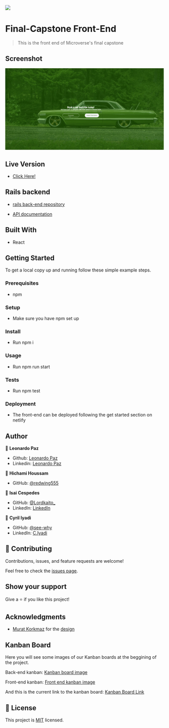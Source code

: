 ![](https://img.shields.io/badge/Microverse-blueviolet)

# Final-Capstone Front-End

> This is the front end of Microverse's final capstone

## Screenshot

![screenshot](screenshot.png)


## Live Version

- [Click Here!](https://classico-afternoon-heroku.herokuapp.com/)


## Rails backend

- [rails back-end repository ](https://github.com/Lordkaito/final-capstone-backend)

- [API documentation ](https://github.com/Lordkaito/final-capstone-backend)

## Built With

- React

## Getting Started

To get a local copy up and running follow these simple example steps.

### Prerequisites

- npm

### Setup

- Make sure you have npm set up

### Install

- Run npm i

### Usage

- Run npm run start

### Tests

- Run npm test

### Deployment

- The front-end can be deployed following the get started section on netlify

## Author

👤 **Leonardo Paz**

- Github: [Leonardo Paz](https://github.com/leolpaz)
- Linkedin: [Leonardo Paz](https://www.linkedin.com/in/leonardolpaz/)

👤 **Hichami Houssam**

- GitHub: [@redwing555](https://github.com/redwing555/)

👤 **Isai Cespedes**

- GitHub: [@Lordkaito_](https://github.com/Lordkaito)
- LinkedIn: [LinkedIn](https://linkedin.com/in/isaicespedes)

👤 **Cyril Iyadi**

- GitHub: [@see-why](https://github.com/see-why)
- LinkedIn: [C.Iyadi](https://www.linkedin.com/in/cyril-iyadi/)

## 🤝 Contributing

Contributions, issues, and feature requests are welcome!

Feel free to check the [issues page](../../issues/).

## Show your support

Give a ⭐️ if you like this project!

## Acknowledgments

- [Murat Korkmaz](https://www.behance.net/muratk) for the [design](https://www.behance.net/gallery/26425031/Vespa-Responsive-Redesign)

## Kanban Board

Here you will see some images of our Kanban boards at the beggining of the project.

Back-end kanban:
[Kanban board image](https://github.com/redwing555/final-capstone-frontend/blob/dev/kanban-backend.jpg)

Front-end kanban:
[Front end kanban image](https://github.com/redwing555/final-capstone-frontend/blob/dev/kanban-frontend.png)

And this is the current link to the kanban board:
[Kanban Board Link](https://github.com/redwing555/final-capstone-frontend/projects/1)

## 📝 License

This project is [MIT](./MIT.md) licensed.
